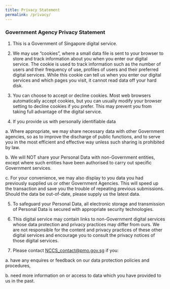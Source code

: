 ```yaml
---
title: Privacy Statement
permalink: /privacy/
---
```

### **Government Agency Privacy Statement**


1.  This is a Government of Singapore digital service.    
  

2.  We may use “cookies”, where a small data file is sent to your browser to store and track information about you when you enter our digital service. The cookie is used to track information such as the number of users and their frequency of use, profiles of users and their preferred digital services. While this cookie can tell us when you enter our digital services and which pages you visit, it cannot read data off your hard disk.
    

  

3.  You can choose to accept or decline cookies. Most web browsers automatically accept cookies, but you can usually modify your browser setting to decline cookies if you prefer. This may prevent you from taking full advantage of the digital service.
    

  

4.  If you provide us with personally identifiable data
    

a. Where appropriate, we may share necessary data with other Government agencies, so as to improve the discharge of public functions, and to serve you in the most efficient and effective way unless such sharing is prohibited by law.

b. We will NOT share your Personal Data with non-Government entities, except where such entities have been authorised to carry out specific Government services.

c. For your convenience, we may also display to you data you had previously supplied us or other Government Agencies. This will speed up the transaction and save you the trouble of repeating previous submissions. Should the data be out-of-date, please supply us the latest data.

5.  To safeguard your Personal Data, all electronic storage and transmission of Personal Data is secured with appropriate security technologies.
  

6.  This digital service may contain links to non-Government digital services whose data protection and privacy practices may differ from ours. We are not responsible for the content and privacy practices of these other digital services and encourage you to consult the privacy notices of those digital services.
    

  

7.  Please contact NCCS_contact@pmo.gov.sg if you:

a. have any enquires or feedback on our data protection policies and procedures,

b. need more information on or access to data which you have provided to us in the past.
